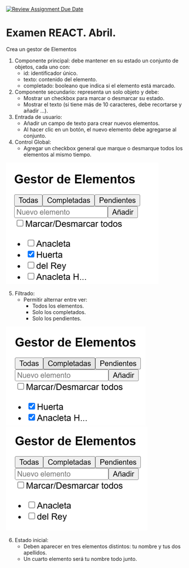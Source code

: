 [![Review Assignment Due Date](https://classroom.github.com/assets/deadline-readme-button-22041afd0340ce965d47ae6ef1cefeee28c7c493a6346c4f15d667ab976d596c.svg)](https://classroom.github.com/a/wKCMVElP)
# Examen REACT. Abril.


Crea un gestor de Elementos


1. Componente principal: debe mantener en su estado un conjunto de objetos, cada uno con: 
   - id: identificador único.
   - texto: contenido del elemento.
   <!-- Llama a una de las funciones con el nombre Francisco -->
   - completado: booleano que indica si el elemento está marcado.
2. Componente secundario: representa un solo objeto y debe:
   - Mostrar un checkbox para marcar o desmarcar su estado.
   - Mostrar el texto (si tiene más de 10 caracteres, debe recortarse y añadir ...).
3.  Entrada de usuario:
    - Añadir un campo de texto para crear nuevos elementos.
    - Al hacer clic en un botón, el nuevo elemento debe agregarse al conjunto.
4.  Control Global:
    - Agregar un checkbox general que marque o desmarque todos los elementos al mismo tiempo.

![inicial](img/inicial.png)

5.  Filtrado:
    - Permitir alternar entre ver:
      - Todos los elementos.
      - Solo los completados.
      - Solo los pendientes.


![completados](img/completados.png)![pendientes](img/pendientes.png)

6. Estado inicial:
   - Deben aparecer en tres elementos distintos: tu nombre y tus dos apellidos.
   - Un cuarto elemento será tu nombre todo junto. 

